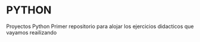 # PYTHON
Proyectos Python
Primer repositorio para alojar los ejercicios didacticos que vayamos reailizando
